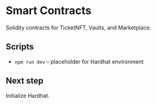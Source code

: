 # Smart Contracts
Solidity contracts for TicketNFT, Vaults, and Marketplace.

## Scripts
- `npm run dev` – placeholder for Hardhat environment

## Next step
Initialize Hardhat.
